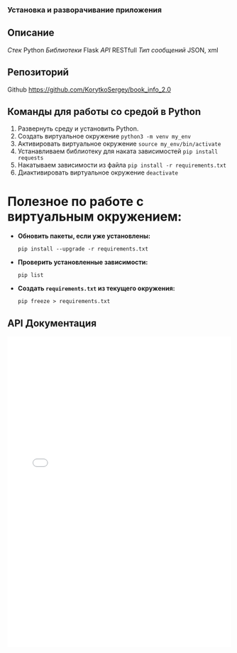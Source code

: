 ### Установка и разворачивание приложения
## Описание
*Стек* Python
*Библиотеки* Flask
*API* RESTfull
*Тип сообщений* JSON, xml

## Репозиторий
Github https://github.com/KorytkoSergey/book_info_2.0

## Команды для работы со средой в Python
1. Развернуть среду и установить Python.
2. Создать виртуальное окружение
   ```python3 -m venv my_env```  
4. Активировать виртуальное окружение ```source my_env/bin/activate```
5. Устанавливаем библиотеку для наката зависимостей ```pip install requests``` 
6. Накатываем зависимости из файла ```pip install -r requirements.txt```
7. Диактивировать виртуальное окружение ```deactivate```

# **Полезное по работе с виртуальным окружением:**

- **Обновить пакеты, если уже установлены:**
    
    ```
    pip install --upgrade -r requirements.txt
    ```
    
- **Проверить установленные зависимости:**
    
    ```
    pip list
    ```
    
- **Создать `requirements.txt` из текущего окружения:**
    
    ```
    pip freeze > requirements.txt
    ```


## API Документация

<iframe
  src="../swagger-ui/index.html"
  style="width: 100%; height: 700px; border: none;"
></iframe>
